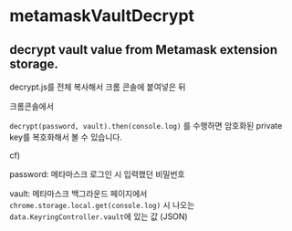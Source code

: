 # metamaskVaultDecrypt
## decrypt vault value from Metamask extension storage.

decrypt.js를 전체 복사해서 크롬 콘솔에 붙여넣은 뒤

크롬콘솔에서 

`decrypt(password, vault).then(console.log)` 를 수행하면 암호화된 private key를 복호화해서 볼 수 있습니다.

cf)  

password:  메타마스크 로그인 시 입력했던 비밀번호  

vault: 메타마스크 백그라운드 페이지에서 `chrome.storage.local.get(console.log)` 시 나오는 `data.KeyringController.vault`에 있는 값 (JSON)
